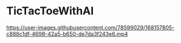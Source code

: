 # TicTacToeWithAI

https://user-images.githubusercontent.com/78599029/168157805-c888c1df-4698-42a5-b650-de7da3f243e6.mp4

